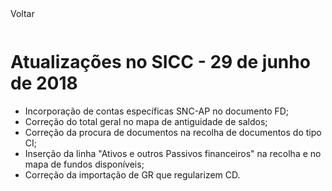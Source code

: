 <div style="width:100%; height:30px"><span onclick="loadUpgrades(['btnMenu'], event)" class="voltar">Voltar</span></div>

# Atualizações no SICC - 29 de junho de 2018

- Incorporação de contas específicas SNC-AP no documento FD;
- Correção do total geral no mapa de antiguidade de saldos;
- Correção da procura de documentos na recolha de documentos do tipo CI;
- Inserção da linha "Ativos e outros Passivos financeiros" na recolha e no mapa de fundos disponíveis;
- Correção da importação de GR que regularizem CD.
